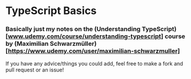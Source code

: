 # TypeScript Basics
### Basically just my notes on the (Understanding TypeScript)[www.udemy.com/course/understanding-typescript] course by (Maximilian Schwarzmüller)[https://www.udemy.com/user/maximilian-schwarzmuller]

If you have any advice/things you could add, feel free to make a fork and pull request or an issue!
